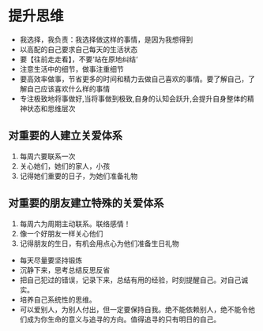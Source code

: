 # 提升思维

- 我选择，我负责：我选择做这样的事情，是因为我想得到
- 以高配的自己要求自己每天的生活状态
- 要【往前走走看】，不要‘站在原地纠结‘
- 注意生活中的细节，做事注重细节
- 要高效率做事，节省更多的时间和精力去做自己喜欢的事情。要了解自己，了解自己应该喜欢什么样的事情
- 专注极致地将事做好,当将事做到极致,自身的认知会跃升,会提升自身整体的精神状态和思维层次

## 对重要的人建立关爱体系

1. 每周六要联系一次
2. 关心她们，她们的家人，小孩
3. 记得她们重要的日子，为她们准备礼物

## 对重要的朋友建立特殊的关爱体系

1. 每周六为周期主动联系。联络感情！
2. 像一个好朋友一样关心他们
3. 记得朋友的生日，有机会用点心为他们准备生日礼物

- 每天尽量要坚持锻炼
- 沉静下来，思考总结反思反省
- 把自己犯过的错误，记录下来，总结有用的经验，时刻提醒自己。对自己诚实。
- 培养自己系统性的思维。
- 可以爱别人，为别人付出，但一定要保持自我。绝不能依赖别人，绝不能令他们成为你生命的意义与追寻的方向。值得追寻的只有明日的自己。
